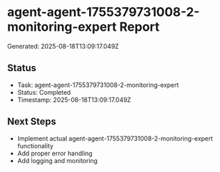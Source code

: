 # agent-agent-1755379731008-2-monitoring-expert Report

Generated: 2025-08-18T13:09:17.049Z

## Status
- Task: agent-agent-1755379731008-2-monitoring-expert
- Status: Completed
- Timestamp: 2025-08-18T13:09:17.049Z

## Next Steps
- Implement actual agent-agent-1755379731008-2-monitoring-expert functionality
- Add proper error handling
- Add logging and monitoring
